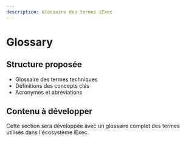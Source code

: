```yaml
---
description: Glossaire des termes iExec
---
```


# Glossary

## Structure proposée

- Glossaire des termes techniques
- Définitions des concepts clés
- Acronymes et abréviations

## Contenu à développer

Cette section sera développée avec un glossaire complet des termes utilisés dans l'écosystème iExec. 
